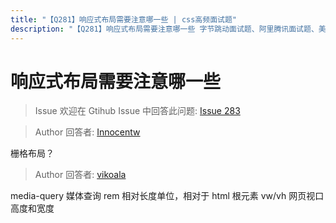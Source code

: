 ```yaml
---
title: "【Q281】响应式布局需要注意哪一些 | css高频面试题"
description: "【Q281】响应式布局需要注意哪一些 字节跳动面试题、阿里腾讯面试题、美团小米面试题。"
---
```


# 响应式布局需要注意哪一些

> Issue
> 欢迎在 Gtihub Issue 中回答此问题: [Issue 283](https://github.com/shfshanyue/Daily-Question/issues/283)

> Author
> 回答者: [Innocentw](https://github.com/Innocentw)

栅格布局？

> Author
> 回答者: [vikoala](https://github.com/vikoala)

media-query 媒体查询
rem 相对长度单位，相对于 html 根元素
vw/vh 网页视口高度和宽度
